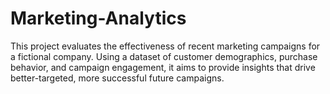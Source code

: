 # Marketing-Analytics
This project evaluates the effectiveness of recent marketing campaigns for a fictional company. Using a dataset of customer demographics, purchase behavior, and campaign engagement, it aims to provide insights that drive better-targeted, more successful future campaigns.
